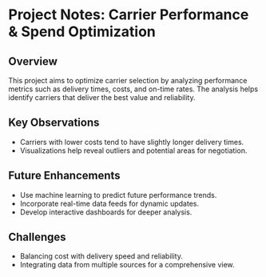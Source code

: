# Project Notes: Carrier Performance & Spend Optimization

## Overview
This project aims to optimize carrier selection by analyzing performance metrics such as delivery times, costs, and on-time rates. The analysis helps identify carriers that deliver the best value and reliability.

## Key Observations
- Carriers with lower costs tend to have slightly longer delivery times.
- Visualizations help reveal outliers and potential areas for negotiation.

## Future Enhancements
- Use machine learning to predict future performance trends.
- Incorporate real-time data feeds for dynamic updates.
- Develop interactive dashboards for deeper analysis.

## Challenges
- Balancing cost with delivery speed and reliability.
- Integrating data from multiple sources for a comprehensive view.
